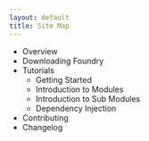 ```yaml
---
layout: default
title: Site Map
---
```


- Overview
- Downloading Foundry
- Tutorials
  - Getting Started
  - Introduction to Modules
  - Introduction to Sub Modules
  - Dependency Injection
- Contributing
- Changelog